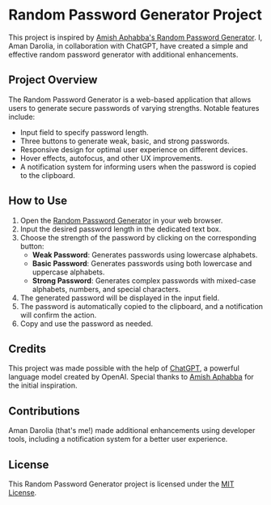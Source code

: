 # Random Password Generator Project

This project is inspired by [Amish Aphabba's Random Password Generator](https://github.com/amishaphabba/RandomPasswordGenerator). I, Aman Darolia, in collaboration with ChatGPT, have created a simple and effective random password generator with additional enhancements.

## Project Overview

The Random Password Generator is a web-based application that allows users to generate secure passwords of varying strengths. Notable features include:

- Input field to specify password length.
- Three buttons to generate weak, basic, and strong passwords.
- Responsive design for optimal user experience on different devices.
- Hover effects, autofocus, and other UX improvements.
- A notification system for informing users when the password is copied to the clipboard.

## How to Use

1. Open the [Random Password Generator](#) in your web browser.
2. Input the desired password length in the dedicated text box.
3. Choose the strength of the password by clicking on the corresponding button:
   - **Weak Password**: Generates passwords using lowercase alphabets.
   - **Basic Password**: Generates passwords using both lowercase and uppercase alphabets.
   - **Strong Password**: Generates complex passwords with mixed-case alphabets, numbers, and special characters.
4. The generated password will be displayed in the input field.
5. The password is automatically copied to the clipboard, and a notification will confirm the action.
6. Copy and use the password as needed.

## Credits

This project was made possible with the help of [ChatGPT](https://openai.com/), a powerful language model created by OpenAI. Special thanks to [Amish Aphabba](https://github.com/amishaphabba) for the initial inspiration.

## Contributions

Aman Darolia (that's me!) made additional enhancements using developer tools, including a notification system for a better user experience.

## License

This Random Password Generator project is licensed under the [MIT License](LICENSE).
